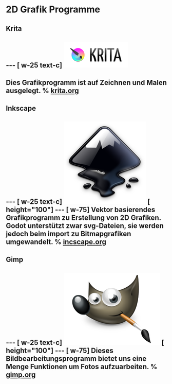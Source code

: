 # 2D Grafik Programme

## Krita
--- [ w-25 text-c]
![Krita](/img/2dgrafik/krita.png)
---
Dies Grafikprogramm ist auf Zeichnen und Malen ausgelegt.
%
[__krita.org__](https://krita.org/de/)
---


## Inkscape
--- [ w-25 text-c]
![Incscape](/img/2dgrafik/inkscape.svg) [ height="100"]
--- [ w-75]
Vektor basierendes Grafikprogramm zu Erstellung von 2D Grafiken. Godot unterstützt zwar svg-Dateien, sie werden jedoch beim import zu Bitmapgrafiken umgewandelt.
%
[__incscape.org__](https://inkscape.org/de/?switchlang=de)
---


## Gimp
--- [ w-25 text-c]
![Gimp](/img/2dgrafik/gimp-big.png) [ height="100"]
--- [ w-75]
Dieses Bildbearbeitungsprogramm bietet uns eine Menge Funktionen um Fotos aufzuarbeiten.
%
[__gimp.org__](https://www.gimp.org/)
---

